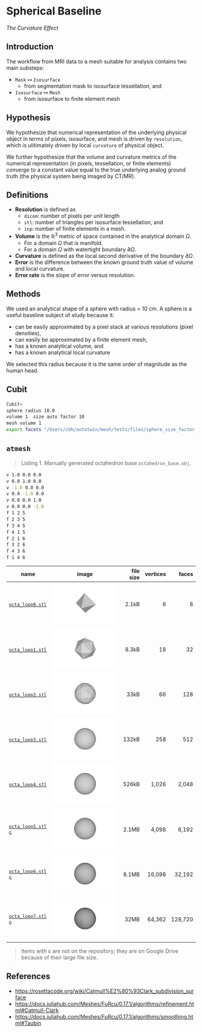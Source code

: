 # Spherical Baseline

*The Curvature Effect*

## Introduction

The workflow from MRI data to a mesh suitable for analysis contains two main
substeps:

* `Mask` $\mapsto$ `Isosurface`
  * from segmentation mask to isosurface tessellation, and
* `Isosurface` $\mapsto$ `Mesh`
  * from isosurface to finite element mesh

## Hypothesis

We hypothesize that numerical representation of the underlying physical object in terms of pixels, isosurface, and mesh is driven by `resolution`, which is ulitimately driven by local `curvature` of physical object.

We further hypothesize that the volume and curvature metrics of the numerical representation (in pixels, tessellation, or finite elements) *converge* to a constant value equal to the true underlying analog ground truth (the physical system being imaged by CT/MR).

## Definitions

* **Resolution** is defined as 
  * `dicom`: number of pixels per unit length
  * `stl`: number of triangles per isosurface tessellation, and 
  * `inp`: number of finite elements in a mesh.
* **Volume** is the $\mathbb{R}^3$ metric of space contained in the analytical domain $\Omega$.
  * For a domain $\Omega$ that is manifold.
  * For a domain $\Omega$ with watertight boundary $\partial \Omega$.
* **Curvature** is defined as the local second derivative of the boundary $\partial \Omega$.
* **Error** is the difference between the known ground truth value of volume and local curvature.
* **Error rate** is the slope of error versus resolution.

## Methods

We used an analytical shape of a sphere with radius = 10 cm.  A sphere is a useful baseline subject of study because it:

* can be easily approximated by a pixel stack at various resolutions (pixel densities),
* can easily be approximated by a finite element mesh,
* has a known analytical volume, and 
* has a known analytical local curvature

We selected this radius because it is the same order of magnitude as the human head.

## Cubit

```bash
Cubit>
sphere radius 10.0
volume 1  size auto factor 10
mesh volume 1
export facets "/Users/cbh/autotwin/mesh/tests/files/sphere_size_factor_10.fac"  overwrite 
```

## `atmesh`


> Listing 1. Manually generated octahedron base `octahedron_base.obj`.

```bash
v 1.0 0.0 0.0
v 0.0 1.0 0.0
v -1.0 0.0 0.0
v 0.0 -1.0 0.0
v 0.0 0.0 1.0
v 0.0 0.0 -1.0
f 1 2 5
f 2 3 5
f 3 4 5
f 4 1 5
f 2 1 6
f 3 2 6
f 4 3 6
f 1 4 6
```


name | image | file size | vertices | faces |
--- | --- | ---: | ---: | ---: |
[`octa_loop0.stl`](https://github.com/autotwin/data/blob/main/octa/octa_loop00.stl) | ![loop0](https://github.com/autotwin/data/blob/main/octa/octa_loop00.png) | 2.1kB | 6 | 8 |
[`octa_loop1.stl`](https://github.com/autotwin/data/blob/main/octa/octa_loop01.stl) | ![loop1](https://github.com/autotwin/data/blob/main/octa/octa_loop01.png) | 8.3kB | 18 | 32 |
[`octa_loop2.stl`](https://github.com/autotwin/data/blob/main/octa/octa_loop02.stl) | ![loop2](https://github.com/autotwin/data/blob/main/octa/octa_loop02.png) | 33kB | 66 | 128 |
[`octa_loop3.stl`](https://github.com/autotwin/data/blob/main/octa/octa_loop03.stl) | ![loop3](https://github.com/autotwin/data/blob/main/octa/octa_loop03.png) | 132kB | 258 | 512 |
[`octa_loop4.stl`](https://github.com/autotwin/data/blob/main/octa/octa_loop04.stl) | ![loop4](https://github.com/autotwin/data/blob/main/octa/octa_loop04.png) | 526kB | 1,026 | 2,048 |
[`octa_loop5.stl`]() `G` | ![loop5](https://github.com/autotwin/data/blob/main/octa/octa_loop05.png) | 2.1MB | 4,098 | 8,192 |
[`octa_loop6.stl`]() `G` | ![loop6](https://github.com/autotwin/data/blob/main/octa/octa_loop06.png) | 8.1MB  | 16,098 | 32,192 |
[`octa_loop7.stl`]() `G` | ![loop7](https://github.com/autotwin/data/blob/main/octa/octa_loop07.png) | 32MB | 64,362 | 128,720 |

> Items with `G` are not on the repository; they are on Google Drive because of their large file size.

## References

[^cs468]: Stanford cs468-10-fall Subdivision http://graphics.stanford.edu/courses/cs468-10-fall/LectureSlides/10_Subdivision.pdf

* https://rosettacode.org/wiki/Catmull%E2%80%93Clark_subdivision_surface
* https://docs.juliahub.com/Meshes/FuRcu/0.17.1/algorithms/refinement.html#Catmull-Clark
* https://docs.juliahub.com/Meshes/FuRcu/0.17.1/algorithms/smoothing.html#Taubin



